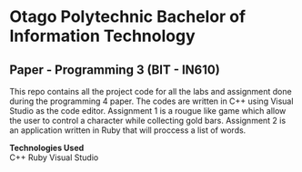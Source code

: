# Otago Polytechnic Bachelor of Information Technology
## Paper - Programming 3 (BIT - IN610)
This repo contains all the project code for all the labs and assignment done during the programming 4 paper. The codes are written in C++
using Visual Studio as the code editor. Assignment 1 is a rougue like game which allow the user to control a character while collecting
gold bars. Assignment 2 is an application written in Ruby that will proccess a list of words.

__Technologies Used__  
C++
Ruby
Visual Studio
